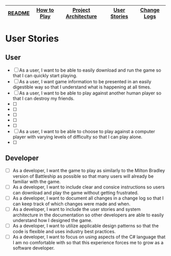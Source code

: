 |[README](../README.md)|[How to Play](how-to-play.md)|[Project Architecture](architecture.md)|[User Stories](user-stories.md)|[Change Logs](change-logs.md)|
|-|-|-|-|-|

# User Stories

## User
- [ ] As a user, I want to be able to easily download and run the game so that I can quickly start playing.
- [ ] As a user, I want game information to be presented in an easily digestible way so that I understand what is happening at all times.
- [ ] As a user, I want to be able to play against another human player so that I can destroy my friends.
- [ ]
- [ ]
- [ ]
- [ ]
- [ ]
- [ ] As a user, I want to be able to choose to play against a computer player with varying levels of difficulty so that I can play alone.
- [ ]

## Developer
- [ ] As a developer, I want the game to play as similarly to the Milton Bradley version of Battleship as possible so that many users will already be familiar with the game.
- [ ] As a developer, I want to include clear and consice instructions so users can download and play the game without getting frustrated.
- [ ] As a developer, I want to document all changes in a change log so that I can keep track of which changes were made and when.
- [ ] As a developer, I want to include the user stories and system architecture in the documentation so other developers are able to easily understand how I designed the game.
- [ ] As a developer, I want to utilize applicable design patterns so that the code is flexible and uses industry best practices.
- [ ] As a developer, I want to focus on using aspects of the C# language that I am no comfortable with so that this experience forces me to grow as a software developer.